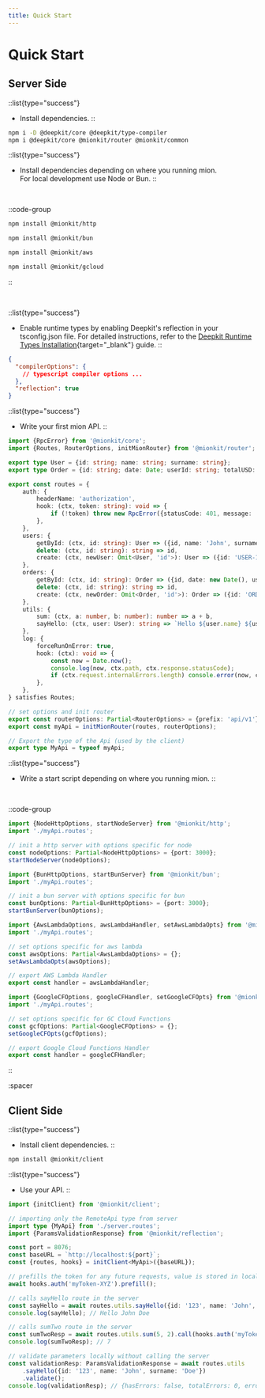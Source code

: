 ```yaml
---
title: Quick Start
---
```


# Quick Start

## Server Side


::list{type="success"}
- Install dependencies.
::

```bash
npm i -D @deepkit/core @deepkit/type-compiler
npm i @deepkit/core @mionkit/router @mionkit/common
```

::list{type="success"}
- Install dependencies depending on where you running mion.<br>For local development use Node or Bun.
::

<br>

::code-group
```bash [Node]
npm install @mionkit/http
```

```bash [Bun]
npm install @mionkit/bun
```

```bash [AWS Lambda]
npm install @mionkit/aws
```

```bash [Google Cloud Functions]
npm install @mionkit/gcloud
```
::

<br>

::list{type="success"}
- Enable runtime types by enabling Deepkit's reflection in your tsconfig.json file. For detailed instructions, refer to the [Deepkit Runtime Types Installation](https://docs.deepkit.io/english/runtime-types.html#runtime-types-installation){target="_blank"} guide.
::

```json [tsconfig.json]
{
  "compilerOptions": {
    // typescript compiler options ...
  },
  "reflection": true
}
```

::list{type="success"}
- Write your first mion API.
::


<!-- embedme ../../../packages/quick-start/src/myApi.routes.ts -->
```ts [myApi.routes.ts]
import {RpcError} from '@mionkit/core';
import {Routes, RouterOptions, initMionRouter} from '@mionkit/router';

export type User = {id: string; name: string; surname: string};
export type Order = {id: string; date: Date; userId: string; totalUSD: number};

export const routes = {
    auth: {
        headerName: 'authorization',
        hook: (ctx, token: string): void => {
            if (!token) throw new RpcError({statusCode: 401, message: 'Not Authorized', name: ' Not Authorized'});
        },
    },
    users: {
        getById: (ctx, id: string): User => ({id, name: 'John', surname: 'Smith'}),
        delete: (ctx, id: string): string => id,
        create: (ctx, newUser: Omit<User, 'id'>): User => ({id: 'USER-123', ...newUser}),
    },
    orders: {
        getById: (ctx, id: string): Order => ({id, date: new Date(), userId: 'USER-123', totalUSD: 120}),
        delete: (ctx, id: string): string => id,
        create: (ctx, newOrder: Omit<Order, 'id'>): Order => ({id: 'ORDER-123', ...newOrder}),
    },
    utils: {
        sum: (ctx, a: number, b: number): number => a + b,
        sayHello: (ctx, user: User): string => `Hello ${user.name} ${user.surname}`,
    },
    log: {
        forceRunOnError: true,
        hook: (ctx): void => {
            const now = Date.now();
            console.log(now, ctx.path, ctx.response.statusCode);
            if (ctx.request.internalErrors.length) console.error(now, ctx.path, ctx.request.internalErrors);
        },
    },
} satisfies Routes;

// set options and init router
export const routerOptions: Partial<RouterOptions> = {prefix: 'api/v1'};
export const myApi = initMionRouter(routes, routerOptions);

// Export the type of the Api (used by the client)
export type MyApi = typeof myApi;

```

::list{type="success"}
- Write a start script depending on where you running mion.
::

<br>

::code-group


<!-- embedme ../../../packages/quick-start/src/serve-node.ts -->
```ts [Node]
import {NodeHttpOptions, startNodeServer} from '@mionkit/http';
import './myApi.routes';

// init a http server with options specific for node
const nodeOptions: Partial<NodeHttpOptions> = {port: 3000};
startNodeServer(nodeOptions);

```

<!-- embedme ../../../packages/quick-start/src/serve-bun.ts -->
```ts [Bun]
import {BunHttpOptions, startBunServer} from '@mionkit/bun';
import './myApi.routes';

// init a bun server with options specific for bun
const bunOptions: Partial<BunHttpOptions> = {port: 3000};
startBunServer(bunOptions);

```

<!-- embedme ../../../packages/quick-start/src/serve-aws-lambda.ts -->
```ts [AWS Lambda]
import {AwsLambdaOptions, awsLambdaHandler, setAwsLambdaOpts} from '@mionkit/aws';
import './myApi.routes';

// set options specific for aws lambda
const awsOptions: Partial<AwsLambdaOptions> = {};
setAwsLambdaOpts(awsOptions);

// export AWS Lambda Handler
export const handler = awsLambdaHandler;

```

<!-- embedme ../../../packages/quick-start/src/serve-google-cf.ts -->
```ts [Google Cloud Functions]
import {GoogleCFOptions, googleCFHandler, setGoogleCFOpts} from '@mionkit/gcloud';
import './myApi.routes';

// set options specific for GC Cloud Functions
const gcfOptions: Partial<GoogleCFOptions> = {};
setGoogleCFOpts(gcfOptions);

// export Google Cloud Functions Handler
export const handler = googleCFHandler;

```
::


:spacer

## Client Side


::list{type="success"}
- Install client dependencies.
::


```bash
npm install @mionkit/client
```

::list{type="success"}
- Use your API.
::

<!-- embedme ../../../packages/client/examples/client.ts -->

```ts
import {initClient} from '@mionkit/client';

// importing only the RemoteApi type from server
import type {MyApi} from './server.routes';
import {ParamsValidationResponse} from '@mionkit/reflection';

const port = 8076;
const baseURL = `http://localhost:${port}`;
const {routes, hooks} = initClient<MyApi>({baseURL});

// prefills the token for any future requests, value is stored in localStorage
await hooks.auth('myToken-XYZ').prefill();

// calls sayHello route in the server
const sayHello = await routes.utils.sayHello({id: '123', name: 'John', surname: 'Doe'}).call();
console.log(sayHello); // Hello John Doe

// calls sumTwo route in the server
const sumTwoResp = await routes.utils.sum(5, 2).call(hooks.auth('myToken-XYZ'));
console.log(sumTwoResp); // 7

// validate parameters locally without calling the server
const validationResp: ParamsValidationResponse = await routes.utils
    .sayHello({id: '123', name: 'John', surname: 'Doe'})
    .validate();
console.log(validationResp); // {hasErrors: false, totalErrors: 0, errors: []}

```
